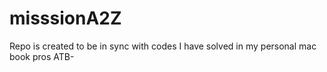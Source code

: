# misssionA2Z
Repo is created to be in sync with codes I have solved in my personal mac book pros
ATB-
